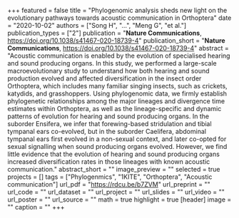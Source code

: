 +++
featured = false
title = "Phylogenomic analysis sheds new light on the evolutionary pathways towards acoustic communication in Orthoptera"
date = "2020-10-02"
authors = ["Song H", "...", "Meng G", "et al."]
publication_types = ["2"]
publication = "**Nature Communications**, https://doi.org/10.1038/s41467-020-18739-4"
publication_short = "**Nature Communications**, https://doi.org/10.1038/s41467-020-18739-4"
abstract = "Acoustic communication is enabled by the evolution of specialised hearing and sound producing organs. In this study, we performed a large-scale macroevolutionary study to understand how both hearing and sound production evolved and affected diversification in the insect order Orthoptera, which includes many familiar singing insects, such as crickets, katydids, and grasshoppers. Using phylogenomic data, we firmly establish phylogenetic relationships among the major lineages and divergence time estimates within Orthoptera, as well as the lineage-specific and dynamic patterns of evolution for hearing and sound producing organs. In the suborder Ensifera, we infer that forewing-based stridulation and tibial tympanal ears co-evolved, but in the suborder Caelifera, abdominal tympanal ears first evolved in a non-sexual context, and later co-opted for sexual signalling when sound producing organs evolved. However, we find little evidence that the evolution of hearing and sound producing organs increased diversification rates in those lineages with known acoustic communication."
abstract_short = ""
image_preview = ""
selected = true
projects = []
tags = ["Phylogenmics", "1KITE", "Orthoptera", "Acoustic communication"]
url_pdf = "https://rdcu.be/b7ZVM"
url_preprint = ""
url_code = ""
url_dataset = ""
url_project = ""
url_slides = ""
url_video = ""
url_poster = ""
url_source = ""
math = true
highlight = true
[header]
image = ""
caption = ""
+++
